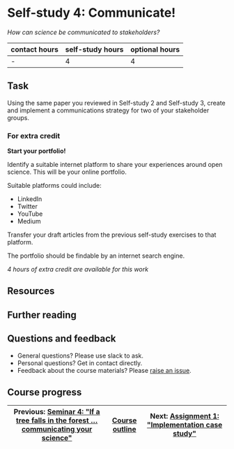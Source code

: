 # Self-study 4: Communicate!
_*How can science be communicated to stakeholders?*_

| contact hours | self-study hours | optional hours |
|---|---|---|
| - | 4 | 4 |

## Task
Using the same paper you reviewed in Self-study 2 and Self-study 3, create and implement a communications strategy for two of your stakeholder groups.

### For extra credit
**Start your portfolio!**

Identify a suitable internet platform to share your experiences around open science. This will be your online portfolio.

Suitable platforms could include:
- LinkedIn
- Twitter
- YouTube
- Medium

Transfer your draft articles from the previous self-study exercises to that platform.

The portfolio should be findable by an internet search engine.

_4 hours of extra credit are available for this work_

## Resources

## Further reading


## Questions and feedback
- General questions? Please use slack to ask.
- Personal questions? Get in contact directly.
- Feedback about the course materials? Please [raise an issue](https://github.com/LIKE-ITN/OpenScienceTrainingCourse/issues).


## Course progress
| Previous: [Seminar 4: "If a tree falls in the forest … communicating your science"](../07_seminar4/readme.md) | [Course outline](../readme.md#course-outline) |Next: [Assignment 1: "Implementation case study"](../09_assignment1/readme.md) |
|--|--|--|
